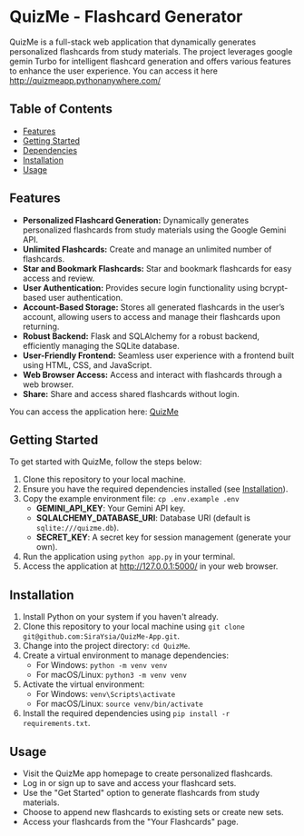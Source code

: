 # QuizMe - Flashcard Generator

QuizMe is a full-stack web application that dynamically generates personalized flashcards from study materials. The project leverages google gemin Turbo for intelligent flashcard generation and offers various features to enhance the user experience. You can access it here http://quizmeapp.pythonanywhere.com/ 

## Table of Contents
- [Features](#features)
- [Getting Started](#getting-started)
- [Dependencies](#dependencies)
- [Installation](#installation)
- [Usage](#usage)


## Features

- **Personalized Flashcard Generation:** Dynamically generates personalized flashcards from study materials using the Google Gemini API.
- **Unlimited Flashcards:** Create and manage an unlimited number of flashcards.
- **Star and Bookmark Flashcards:** Star and bookmark flashcards for easy access and review.
- **User Authentication:** Provides secure login functionality using bcrypt-based user authentication.
- **Account-Based Storage:** Stores all generated flashcards in the user’s account, allowing users to access and manage their flashcards upon returning.
- **Robust Backend:** Flask and SQLAlchemy for a robust backend, efficiently managing the SQLite database.
- **User-Friendly Frontend:** Seamless user experience with a frontend built using HTML, CSS, and JavaScript.
- **Web Browser Access:** Access and interact with flashcards through a web browser.
- **Share:** Share and access shared flashcards without login. 

You can access the application here: [QuizMe](http://quizmeapp.pythonanywhere.com/)


## Getting Started

To get started with QuizMe, follow the steps below:

1. Clone this repository to your local machine.
2. Ensure you have the required dependencies installed (see [Installation](#installation)).
3. Copy the example environment file: `cp .env.example .env`
   - **GEMINI_API_KEY**: Your Gemini API key.
   - **SQLALCHEMY_DATABASE_URI**: Database URI (default is `sqlite:///quizme.db`).
   - **SECRET_KEY**: A secret key for session management (generate your own).
4. Run the application using `python app.py` in your terminal.
5. Access the application at http://127.0.0.1:5000/ in your web browser.

## Installation

1. Install Python on your system if you haven't already.
2. Clone this repository to your local machine using `git clone git@github.com:SiraYsia/QuizMe-App.git`.
3. Change into the project directory: `cd QuizMe`.
4. Create a virtual environment to manage dependencies:
   - For Windows: `python -m venv venv`
   - For macOS/Linux: `python3 -m venv venv`
5. Activate the virtual environment:
   - For Windows: `venv\Scripts\activate`
   - For macOS/Linux: `source venv/bin/activate`
6. Install the required dependencies using `pip install -r requirements.txt`.

## Usage

- Visit the QuizMe app homepage to create personalized flashcards.
- Log in or sign up to save and access your flashcard sets.
- Use the "Get Started" option to generate flashcards from study materials.
- Choose to append new flashcards to existing sets or create new sets.
- Access your flashcards from the "Your Flashcards" page.


